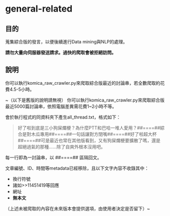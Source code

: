 # general-related
## 目的
蒐集綜合版的發言，以便後續進行Data mining與NLP的處理。

**請勿大量向伺服器發送請求。過快的爬取會被拒絕訪問。**

## 說明
你可以執行komica_raw_crawler.py來爬取綜合版最近的討論串，若全數爬取約花費4.5-5小時。

~（以下是舊版的說明請無視）
你可以執行komica_raw_crawler.py來爬取綜合版最近5000篇討論串，依照電腦差異需花費1~2小時不等。

會於執行程式的同資料夾下產生all_thread.txt，格式如下：
>好了啦到底是三小狗屎爛梗？為什麼PTT和巴哈一堆人愛用？##====##綜合是對木瓜專用##====##一句話讓對方閉嘴##====##好了啦超大杯##====##可是最近也常在其他版看到，又有狗屎爛梗要擴散了嗎，還是超絕過氣的那種......除了自爽外根本沒用吧。

每一行即為一討論串，以 ##====## 區隔回文。

文章編號、ID、時間等metadata已經移除，且以下文字內容不收錄其中：
+ 換行符號
+ 諸如>>11451419等回應
+ 網址
+ **無本文**

（上述未被爬取的內容在未來版本會提供選項，由使用者決定是否留下）~
